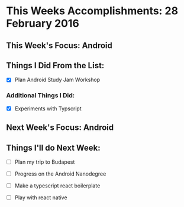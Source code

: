 # This Weeks Accomplishments: 28 February 2016

## This Week's Focus: Android

## Things I Did From the List:
- [x] Plan Android Study Jam Workshop

### Additional Things I Did:
- [x] Experiments with Typscript

## Next Week's Focus: Android

## Things I'll do Next Week:
- [ ] Plan my trip to Budapest
- [ ] Progress on the Android Nanodegree
- [ ] Make a typescript react boilerplate
- [ ] Play with react native


